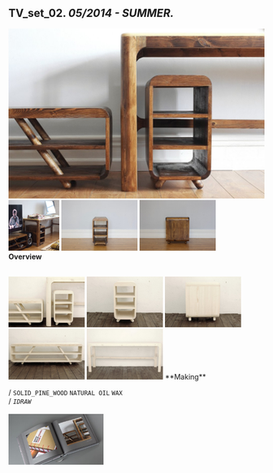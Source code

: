 
## TV_set_02. _05/2014 - SUMMER._  
![TV_set_02](/projects/TV_set_02/100.jpg)<a href="https://ewwgene.github.io/projects/TV_set_02/101.jpg"><img src="/projects/TV_set_02/101.jpg" height="100"></a> <a href="https://ewwgene.github.io/projects/TV_set_02/102.jpg"><img src="/projects/TV_set_02/102.jpg" height="100"></a> <a href="https://ewwgene.github.io/projects/TV_set_02/103.jpg"><img src="/projects/TV_set_02/103.jpg" height="100"></a>   
**Overview**  
  
<br>
<a href="https://ewwgene.github.io/projects/TV_set_02/Making/001.jpg"><img src="/projects/TV_set_02/Making/001.jpg" height="100"></a> <a href="https://ewwgene.github.io/projects/TV_set_02/Making/005.jpg"><img src="/projects/TV_set_02/Making/005.jpg" height="100"></a> <a href="https://ewwgene.github.io/projects/TV_set_02/Making/006.jpg"><img src="/projects/TV_set_02/Making/006.jpg" height="100"></a> <a href="https://ewwgene.github.io/projects/TV_set_02/Making/008.jpg"><img src="/projects/TV_set_02/Making/008.jpg" height="100"></a> <a href="https://ewwgene.github.io/projects/TV_set_02/Making/009.jpg"><img src="/projects/TV_set_02/Making/009.jpg" height="100"></a>   
**Making**  
  
/
`SOLID_PINE_WOOD` `NATURAL OIL` `WAX`   
/
_`IDRAW`_   
<br>
<a href="https://ewwgene.github.io/projects/TV_set_02/300.jpg"><img src="/projects/TV_set_02/300.jpg" height="100"></a> 
